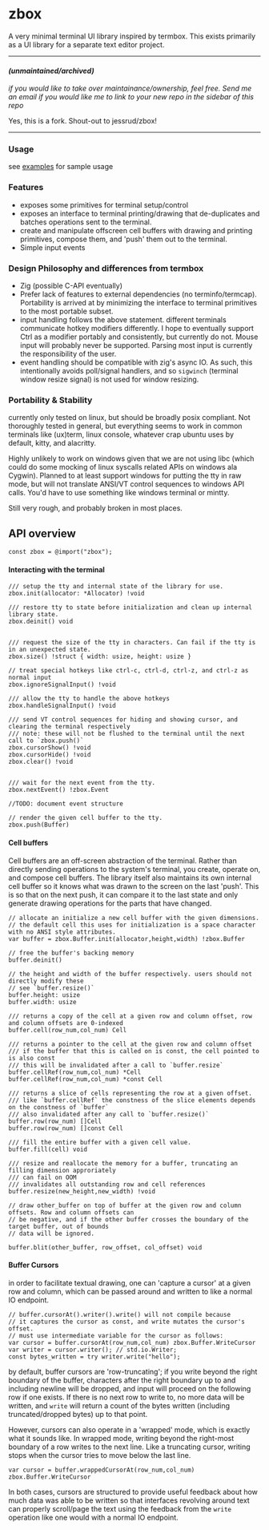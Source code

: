# zbox
A very minimal terminal UI library inspired by termbox. This exists primarily
as a UI library for a separate text editor project.

----

#### *(unmaintained/archived)*

*if you would like to take over maintainance/ownership, feel free. Send me an email if you would like me to link to
your new repo in the sidebar of this repo*

Yes, this is a fork. Shout-out to jessrud/zbox!

----


### Usage
see [examples](examples) for sample usage

### Features
* exposes some primitives for terminal setup/control
* exposes an interface to terminal printing/drawing that de-duplicates and
batches operations sent to the terminal.
* create and manipulate offscreen cell buffers with drawing and printing
primitives, compose them, and 'push' them out to the terminal.
* Simple input events

### Design Philosophy and differences from termbox
* Zig (possible C-API eventually)
* Prefer lack of features to external dependencies (no terminfo/termcap).
Portability is arrived at by minimizing the interface to terminal primitives
to the most portable subset.
* input handling follows the above statement. different terminals communicate
hotkey modifiers differently. I hope to eventually support Ctrl as a modifier
portably and consistently, but currently do not. Mouse input will probably
never be supported.
Parsing most input is currently the responsibility of the user.
* event handling should be compatible with zig's async IO. As such, this
intentionally avoids poll/signal handlers, and so `sigwinch` (terminal window
resize signal) is not used for window resizing.

### Portability & Stability
currently only tested on linux, but should be broadly posix compliant. Not
thoroughly tested in general, but everything seems to work in common terminals
like (ux)term, linux console, whatever crap ubuntu uses by default, kitty, and
alacritty.

Highly unlikely to work on windows given that we are not using libc (which could
do some mocking of linux syscalls related APIs on windows ala Cygwin). Planned to
at least support windows for putting the tty in raw mode, but will not translate
ANSI/VT control sequences to windows API calls. You'd have to use something like
windows terminal or mintty.

Still very rough, and probably broken in most places.

## API overview

```zig
const zbox = @import("zbox");
```

#### Interacting with the terminal

```zig
/// setup the tty and internal state of the library for use.
zbox.init(allocator: *Allocator) !void

/// restore tty to state before initialization and clean up internal library state.
zbox.deinit() void


/// request the size of the tty in characters. Can fail if the tty is in an unexpected state.
zbox.size() !struct { width: usize, height: usize }

// treat special hotkeys like ctrl-c, ctrl-d, ctrl-z, and ctrl-z as normal input
zbox.ignoreSignalInput() !void

/// allow the tty to handle the above hotkeys
zbox.handleSignalInput() !void

/// send VT control sequences for hiding and showing cursor, and clearing the terminal respectively
/// note: these will not be flushed to the terminal until the next call to `zbox.push()`
zbox.cursorShow() !void
zbox.cursorHide() !void
zbox.clear() !void


/// wait for the next event from the tty.
zbox.nextEvent() !zbox.Event

//TODO: document event structure

// render the given cell buffer to the tty.
zbox.push(Buffer)

```
#### Cell buffers

Cell buffers are an off-screen abstraction of the terminal. Rather than directly sending operations to the
system's terminal, you create, operate on, and compose cell buffers. The library itself also maintains its own
internal cell buffer so it knows what was drawn to the screen on the last 'push'. This is so that on the next push,
it can compare it to the last state and only generate drawing operations for the parts that have changed.

```zig
// allocate an initialize a new cell buffer with the given dimensions.
// the default cell this uses for initialization is a space character with no ANSI style attributes.
var buffer = zbox.Buffer.init(allocator,height,width) !zbox.Buffer

// free the buffer's backing memory
buffer.deinit()

// the height and width of the buffer respectively. users should not directly modify these
// see `buffer.resize()`
buffer.height: usize
buffer.width: usize

/// returns a copy of the cell at a given row and column offset, row and column offsets are 0-indexed
buffer.cell(row_num,col_num) Cell

/// returns a pointer to the cell at the given row and column offset
/// if the buffer that this is called on is const, the cell pointed to is also const
/// this will be invalidated after a call to `buffer.resize`
buffer.cellRef(row_num,col_num) *Cell
buffer.cellRef(row_num,col_num) *const Cell

/// returns a slice of cells representing the row at a given offset.
/// like `buffer.cellRef` the constness of the slice elements depends on the constness of `buffer`
/// also invalidated after any call to `buffer.resize()`
buffer.row(row_num) []Cell
buffer.row(row_num) []const Cell

/// fill the entire buffer with a given cell value.
buffer.fill(cell) void

/// resize and reallocate the memory for a buffer, truncating an filling dimension approriately
/// can fail on OOM
/// invalidates all outstanding row and cell references
buffer.resize(new_height,new_width) !void

// draw other_buffer on top of buffer at the given row and column offsets. Row and column offsets can
// be negative, and if the other buffer crosses the boundary of the target buffer, out of bounds
// data will be ignored.

buffer.blit(other_buffer, row_offset, col_offset) void
```
#### Buffer Cursors

in order to facilitate textual drawing, one can 'capture a cursor' at a given row and column, which can
be passed around and written to like a normal IO endpoint.

```zig
// buffer.cursorAt().writer().write() will not compile because
// it captures the cursor as const, and write mutates the cursor's offset.
// must use intermediate variable for the cursor as follows:
var cursor = buffer.cursorAt(row_num,col_num) zbox.Buffer.WriteCursor
var writer = cursor.writer(); // std.io.Writer;
const bytes_written = try writer.write("hello");
```

by default, buffer cursors are 'row-truncating'; if you write beyond the right boundary of the buffer, characters
after the right boundary up to and including newline will be dropped, and input will proceed on the following row if one
exists. If there is no next row to write to, no more data will be written, and `write` will return a count of the
bytes written (including truncated/dropped bytes) up to that point.

However, cursors can also operate in a 'wrapped' mode, which is exactly what it sounds like. In wrapped mode,
writing beyond the right-most boundary of a row writes to the next line. Like a truncating cursor, writing stops
when the cursor tries to move below the last line.

```zig
var cursor = buffer.wrappedCursorAt(row_num,col_num) zbox.Buffer.WriteCursor
```

In both cases, cursors are structured to provide useful feedback about how much data was able to be written so that
interfaces revolving around text can properly scroll/page the text using the feedback from the `write` operation like
one would with a normal IO endpoint.

